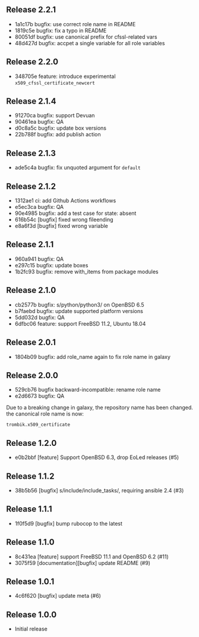 ## Release 2.2.1

* 1a1c17b bugfix: use correct role name in README
* 1819c5e bugfix: fix a typo in README
* 80051df bugfix: use canonical prefix for cfssl-related vars
* 48d427d bugfix: accpet a single variable for all role variables

## Release 2.2.0

* 348705e feature: introduce experimental `x509_cfssl_certificate_newcert`

## Release 2.1.4

* 91270ca bugfix: support Devuan
* 90461ea bugfix: QA
* d0c8a5c bugfix: update box versions
* 22b788f bugfix: add publish action

## Release 2.1.3

* ade5c4a bugfix: fix unquoted argument for `default`

## Release 2.1.2

* 1312ae1 ci: add Github Actions workflows
* e5ec3ca bugfix: QA
* 90e4985 bugfix: add a test case for state: absent
* 616b54c [bugfix] fixed wrong fileending
* e8a6f3d [bugfix] fixed wrong variable

## Release 2.1.1

* 960a941 bugfix: QA
* e297c15 bugfix: update boxes
* 1b2fc93 bugfix: remove with_items from package modules

## Release 2.1.0

* cb2577b bugfix: s/python/python3/ on OpenBSD 6.5
* b7faebd bugfix: update supported platform versions
* 5dd032d bugfix: QA
* 6dfbc06 feature: support FreeBSD 11.2, Ubuntu 18.04

## Release 2.0.1

* 1804b09 bugfix: add role_name again to fix role name in galaxy

## Release 2.0.0

* 529cb76 bugfix backward-incompatible: rename role name
* e2d6673 bugfix: QA

Due to a breaking change in galaxy, the repository name has been changed. the
canonical role name is now:

```
trombik.x509_certificate
```

## Release 1.2.0

* e0b2bbf [feature] Support OpenBSD 6.3, drop EoLed releases (#5)

## Release 1.1.2

* 38b5b56 [bugfix] s/include/include_tasks/, requiring ansible 2.4 (#3)

## Release 1.1.1

* 1f0f5d9 [bugfix] bump rubocop to the latest

## Release 1.1.0

* 8c431ea [feature] support FreeBSD 11.1 and OpenBSD 6.2 (#11)
* 3075f59 [documentation][bugfix] update README (#9)

## Release 1.0.1

* 4c6f620 [bugfix] update meta (#6)

## Release 1.0.0

* Initial release

